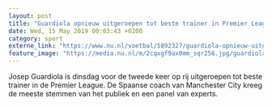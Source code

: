 ```yaml
---
layout: post
title: "Guardiola opnieuw uitgeroepen tot beste trainer in Premier League"
date: Wed, 15 May 2019 00:03:43 +0200
category: sport
externe_link: "https://www.nu.nl/voetbal/5892327/guardiola-opnieuw-uitgeroepen-tot-beste-trainer-in-premier-league.html"
feature_image: "https://media.nu.nl/m/2cqxgf9ax0mm_sqr256.jpg/guardiola-opnieuw-uitgeroepen-tot-beste-trainer-in-premier-league.jpg"
---
```


Josep Guardiola is dinsdag voor de tweede keer op rij uitgeroepen tot beste trainer in de Premier League. De Spaanse coach van Manchester City kreeg de meeste stemmen van het publiek en een panel van experts.
